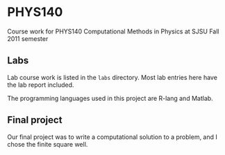 # PHYS140

Course work for PHYS140 Computational Methods in Physics at SJSU Fall 2011 semester

## Labs

Lab course work is listed in the `labs` directory. Most lab entries here have the lab report included.

The programming languages used in this project are R-lang and Matlab.

## Final project

Our final project was to write a computational solution to a problem, and I chose the finite square well.
